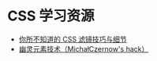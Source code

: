 # CSS 学习资源

- [你所不知道的 CSS 滤镜技巧与细节](https://www.cnblogs.com/coco1s/p/7519460.html)
- [幽灵元素技术（MichałCzernow's hack）](https://riptutorial.com/zh-CN/css/example/4072/%e5%b9%bd%e7%81%b5%e5%85%83%e7%b4%a0%e6%8a%80%e6%9c%af-micha%c5%82czernow-s-hack-)

